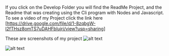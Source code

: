If you click on the Develop Folder you will find the ReadMe Project, and the Readme that was creating using the Cli program with Nodes and Javascript.
To see a video of my Project click the link here [https://drive.google.com/file/d/1-8zqbgW-I2fTHsz8omTS7uDAHFbIujri/view?usp=sharing]

These are screenshots of my project ![alt text](https://drive.google.com/file/d/1BXdS1nexTZfwEQKaeDbo7T52vo-ORSjO/view?usp=sharing)

![alt text](https://drive.google.com/file/d/1I1X4DeLvN4on7OQ1SV_UHUNr6_CkaMXG/view?usp=sharing)
